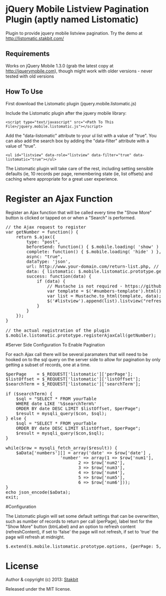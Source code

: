 # jQuery Mobile Listview Pagination Plugin (aptly named  Listomatic)

Plugin to provide jquery mobile listview pagination. Try the demo at http://listomatic.stakbit.com/

## Requirements

Works on jQuery Mobile 1.3.0 (grab the latest copy at http://jquerymobile.com), though might work with older versions - never tested with old versions

## How To Use

First download the Listomatic plugin (jquery.mobile.listomatic.js)

Include the Listomatic plugin after the jquery mobile library: 

`<script type="text/javascript" src="<Path To This File>/jquery.mobile.listomatic.js"></script>`

Add the "data-listomatic" attribute to your ul list with a value of "true". You can also add the search box by adding the "data-filter" attribute with a value of "true".

`<ul id="listview" data-role="listview" data-filter="true" data-listomatic="true"></ul>`

The Listomatic plugin will take care of the rest, including setting sensible defaults (ie, 10 records per page, remembering state (ie, list offsets) and caching where appropriate for a great user experience.

# Register an Ajax Function

Register an Ajax function that will be called every time the "Show More" button is clicked or tapped on or when a "Search" is performed.

<pre>
// the Ajax request to register
var getNumber = function() {
	return $.ajax({
		type: "post",
		beforeSend: function() { $.mobile.loading( 'show' ) }, //Show spinner
		complete: function() { $.mobile.loading( 'hide' ) }, //Hide spinner
		async: "true", 
		dataType: 'json',
		url: http://www.your-domain.com/return-list.php, // Obviously, point to your domain and file
		data: { listomatic: $.mobile.listomatic.prototype.getResults() },       
		success: function(data) {
			if (data) { 
				// Mustache is not required - https://github.com/stakbit/jQuery-Mobile-Listview-Pagination-Plugin/issues/1
				var template = $('#numbers-template').html();
				var list = Mustache.to_html(template, data);
				$('#listview').append(list).listview("refresh");
			}
		}
	});
}

// the actual registration of the plugin
$.mobile.listomatic.prototype.registerAjaxCall(getNumber);
</pre>

#Server Side Configuration To Enable Pagination

For each Ajax call there will be several paramaters that will need to be hooked on to the sql query on the server side to allow for pagination by only getting a subset of records, one at a time.

<pre>
$perPage    = $_REQUEST['listomatic']['perPage'];
$listOffset = $_REQUEST['listomatic']['listOffset'];
$searchTerm = $_REQUEST['listomatic']['searchTerm'];

if ($searchTerm) {
	$sql = "SELECT * FROM yourTable 
	WHERE date LIKE '%$searchTerm%' 
	ORDER BY date DESC LIMIT $listOffset, $perPage";
	$result = mysqli_query($con, $sql);
} else {
	$sql = "SELECT * FROM yourTable 
	ORDER BY date DESC LIMIT $listOffset, $perPage";
	$result = mysqli_query($con,$sql);
}

while($row = mysqli_fetch_array($result)) {
	$aData['numbers'][] = array('date' => $row['date'] , 
				     'number' => array(1 => $row['num1'],
							2 => $row['num2'],
							3 => $row['num3'],
							4 => $row['num4'],
							5 => $row['num5'],
							6 => $row['num6']));
}
echo json_encode($aData);
exit;
</pre>

#Configuration 

The Listomatic plugin will set some default settings that can be overwritten, such as number of records to return per call (perPage), label text for the "Show More" button (btnLabel) and an option to refresh content (refreshContent), if set to 'false' the page will not refresh, if set to 'true' the page will refresh at midnight. 

<pre>
$.extend($.mobile.listomatic.prototype.options, {perPage: 5, btnLabel: 'Show Me More', refreshContent: true});
</pre>

# License

Author & copyright (c) 2013: [Stakbit](http://www.stakbit.com)

Released under the MIT license.
